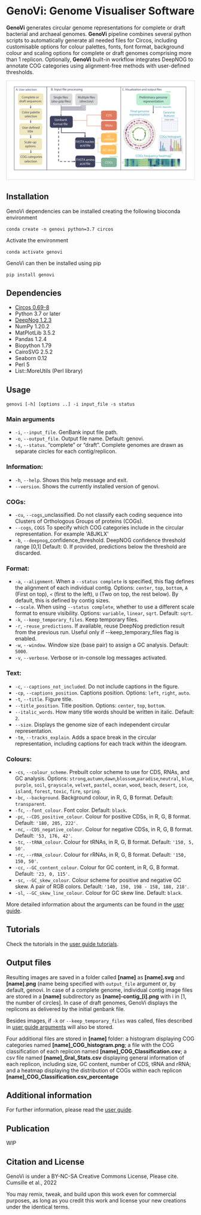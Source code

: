 # GenoVi: Genome Visualiser Software

**GenoVi** generates circular genome representations for complete or draft bacterial and archaeal genomes. **GenoVi** pipeline combines several python scripts to automatically generate all needed files for Circos, including customisable options for colour palettes, fonts, font format, background colour and scaling options for complete or draft genomes comprising more than 1 replicon. Optionally, **GenoVi** built-in workflow integrates DeepNOG to annotate COG categories using alignment-free methods with user-defined thresholds.

![Diagram](Figures/Diagram.png "Diagram")

## Installation

GenoVi dependencies can be installed creating the following bioconda environment

```
conda create -n genovi python=3.7 circos 
```
Activate the environment
```
conda activate genovi
```
GenoVi can then be installed using pip

```
pip install genovi
```
 
## Dependencies
* [Circos 0.69-8](http://www.circos.ca/software/ "Circos")
* Python 3.7 or later
* [DeepNog 1.2.3](https://github.com/univieCUBE/deepnog "DeepNOG")
* NumPy 1.20.2
* MatPlotLib 3.5.2
* Pandas 1.2.4
* Biopython 1.79
* CairoSVG 2.5.2
* Seaborn 0.12
* Perl 5
* List::MoreUtils (Perl library)

## Usage <a name="usage"></a>


```
genovi [-h] [options ..] -i input_file -s status
```

### Main arguments
* `-i`, `--input_file`. GenBank input file path.
* `-o`, `--output_file`.  Output file name. Default: genovi.
* `-s`, `--status`. “complete” or “draft”. Complete genomes are drawn as separate circles for each contig/replicon.

### Information:
* `-h`, `--help`. Shows this help message and exit.
* `--version`. Shows the currently installed version of genovi.

### COGs:
* `-cu`, `--cogs`_unclassified. Do not classify each coding sequence into Clusters of Orthologous Groups of proteins (COGs).
* `--cogs`, `COGS` To specify which COG categories include in the circular representation. For example 'ABJKLX'
* `-b`, `--deepnog`_confidence_threshold. DeepNOG confidence threshold range \[0,1\] Default: 0. If provided, predictions below the threshold are discarded.

### Format:
* `-a`, `--alignment`. When a `--status complete` is specified, this flag defines the alignment of each individual contig. Options: `center`, `top`, `bottom`, `A` (First on top), `<` (first to the left), `U` (Two on top, the rest below). By default, this is defined by contig sizes.
* `--scale`. When using `--status complete`, whether to use a different scale format to ensure visibility. Options: `variable`, `linear`, `sqrt`. Default: `sqrt`.
* `-k`, `--keep_temporary_files`. Keep temporary files.
* `-r`, `-reuse_predictions`. If available, reuse DeepNog prediction result from the previous run. Useful only if --keep_temporary_files flag is enabled.
* `-w`, `--window`. Window size (base pair) to assign a GC analysis. Default: `5000`.
* `-v`, `--verbose`. Verbose or in-console log messages activated.

### Text:
* `-c`, `--captions_not_included`.  Do not include captions in the figure.
* `-cp`, `--captions_position`. Captions position. Options: `left`, `right`, `auto`.
* `-t`, `--title`. Figure title.
* `--title_position`. Title position. Options: `center`, `top`, `bottom`.
* `--italic_words`. How many title words should be written in italic. Default: `2`.
* `--size`. Displays the genome size of each independent circular representation.
* `-te`, `--tracks_explain`. Adds a space break in the circular representation, including captions for each track within the ideogram. 

### Colours:
* `-cs`, `--colour_scheme`. Prebuilt color scheme to use for CDS, RNAs, and GC analysis. Options: `strong`,`autumn`,`dawn`,`blossom`,`paradise`,`neutral`, `blue`, `purple`, `soil`, `grayscale`, `velvet`, `pastel`, `ocean`, `wood`, `beach`, `desert`, `ice`, `island`, `forest`, `toxic`, `fire`, `spring`.
* `-bc`, `--background`. Background colour, in R, G, B format. Default: `transparent`.
* `-fc`, `--font_colour`. Font color. Default: `black`.
* `-pc`, `--CDS_positive_colour`. Colour for positive CDSs, in R, G, B format. Default: `'180, 205, 222'`.
* `-nc`, `--CDS_negative_colour`. Colour for negative CDSs, in R, G, B format. Default: `'53, 176, 42'`.
* `-tc`, `--tRNA_colour`. Colour for tRNAs, in R, G, B format. Default: `'150, 5, 50'`.
* `-rc`, `--rRNA_colour`. Colour for rRNAs, in R, G, B format. Default: `'150, 150, 50'`.
* `-cc`, `--GC_content_colour`. Colour for GC content, in R, G, B format. Default: `'23, 0, 115'`.
* `-sc`, `--GC_skew_colour`. Colour scheme for positive and negative GC skew. A pair of RGB colors. Default: `'140, 150, 198 - 158, 188, 218'`.
* `-sl`, `--GC_skew_line_colour`. Colour for GC skew line. Default: `black`.

More detailed information about the arguments can be found in the [user guide](https://github.com/robotoD/GenoVi/wiki/User-guide#arguments-).

## Tutorials

Check the tutorials in the [user guide tutorials](https://github.com/robotoD/GenoVi/wiki/User-guide#tutorials-).

## Output files  
Resulting images are saved in a folder called **\[name\]** as **\[name\].svg** and **\[name\].png** (name being specified with `output_file` argument or, by default, genovi. In case of a complete genome, individual contig image files are stored in a **\[name\]** subdirectory as **\[name\]-contig_\[i\].png** with i in \[1, the number of circles\]. In case of draft genomes, GenoVi displays the replicons as delivered by the initial genbank file.

Besides images, if `-k` or `--keep_temporary_files` was called, files described in [user guide arguments](https://github.com/robotoD/GenoVi/wiki/User-guide#keep-temporary-files-) will also be stored. 

Four additional files are stored in **\[name\]** folder: a histogram displaying COG categories named **\[name\]_COG_histogram.png**; a file with the COG classification of each replicon named **\[name\]_COG_Classification.csv**; a csv file named **\[name\]_Gral_Stats.csv** displaying general information of each replicon, including size, GC content, number of CDS, tRNA and rRNA; and a heatmap displaying the distribution of COGs within each replicon **\[name\]_COG_Classification.csv_percentage**

## Additional information
For further information, please read the [user guide](https://github.com/robotoD/GenoVi/wiki/User-guide).

## Publication

WIP

## Citation and License

GenoVi is under a BY-NC-SA Creative Commons License, Please cite.
Cumsille et al., 2022 

You may remix, tweak, and build upon this work even for commercial purposes, as long as you credit this work and license your new creations under the identical terms. 
